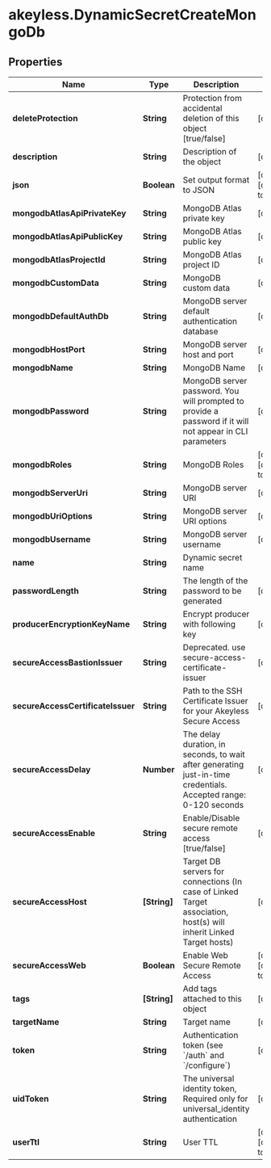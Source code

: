 # akeyless.DynamicSecretCreateMongoDb

## Properties

Name | Type | Description | Notes
------------ | ------------- | ------------- | -------------
**deleteProtection** | **String** | Protection from accidental deletion of this object [true/false] | [optional] 
**description** | **String** | Description of the object | [optional] 
**json** | **Boolean** | Set output format to JSON | [optional] [default to false]
**mongodbAtlasApiPrivateKey** | **String** | MongoDB Atlas private key | [optional] 
**mongodbAtlasApiPublicKey** | **String** | MongoDB Atlas public key | [optional] 
**mongodbAtlasProjectId** | **String** | MongoDB Atlas project ID | [optional] 
**mongodbCustomData** | **String** | MongoDB custom data | [optional] 
**mongodbDefaultAuthDb** | **String** | MongoDB server default authentication database | [optional] 
**mongodbHostPort** | **String** | MongoDB server host and port | [optional] 
**mongodbName** | **String** | MongoDB Name | [optional] 
**mongodbPassword** | **String** | MongoDB server password. You will prompted to provide a password if it will not appear in CLI parameters | [optional] 
**mongodbRoles** | **String** | MongoDB Roles | [optional] [default to &#39;[]&#39;]
**mongodbServerUri** | **String** | MongoDB server URI | [optional] 
**mongodbUriOptions** | **String** | MongoDB server URI options | [optional] 
**mongodbUsername** | **String** | MongoDB server username | [optional] 
**name** | **String** | Dynamic secret name | 
**passwordLength** | **String** | The length of the password to be generated | [optional] 
**producerEncryptionKeyName** | **String** | Encrypt producer with following key | [optional] 
**secureAccessBastionIssuer** | **String** | Deprecated. use secure-access-certificate-issuer | [optional] 
**secureAccessCertificateIssuer** | **String** | Path to the SSH Certificate Issuer for your Akeyless Secure Access | [optional] 
**secureAccessDelay** | **Number** | The delay duration, in seconds, to wait after generating just-in-time credentials. Accepted range: 0-120 seconds | [optional] 
**secureAccessEnable** | **String** | Enable/Disable secure remote access [true/false] | [optional] 
**secureAccessHost** | **[String]** | Target DB servers for connections (In case of Linked Target association, host(s) will inherit Linked Target hosts) | [optional] 
**secureAccessWeb** | **Boolean** | Enable Web Secure Remote Access | [optional] [default to false]
**tags** | **[String]** | Add tags attached to this object | [optional] 
**targetName** | **String** | Target name | [optional] 
**token** | **String** | Authentication token (see &#x60;/auth&#x60; and &#x60;/configure&#x60;) | [optional] 
**uidToken** | **String** | The universal identity token, Required only for universal_identity authentication | [optional] 
**userTtl** | **String** | User TTL | [optional] [default to &#39;60m&#39;]


